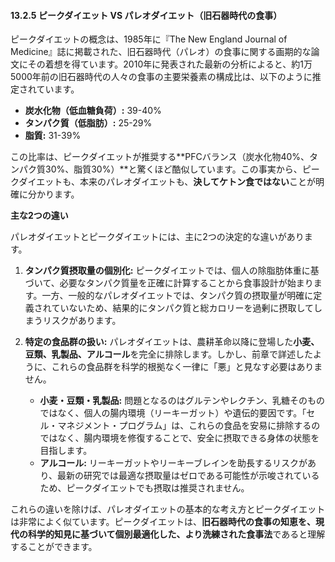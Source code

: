 #### 13.2.5 ピークダイエット VS パレオダイエット（旧石器時代の食事）

ピークダイエットの概念は、1985年に『The New England Journal of Medicine』誌に掲載された、旧石器時代（パレオ）の食事に関する画期的な論文にその着想を得ています。2010年に発表された最新の分析によると、約1万5000年前の旧石器時代の人々の食事の主要栄養素の構成比は、以下のように推定されています。

*   **炭水化物（低血糖負荷）:** 39-40%
*   **タンパク質（低脂肪）:** 25-29%
*   **脂質:** 31-39%

この比率は、ピークダイエットが推奨する**PFCバランス（炭水化物40%、タンパク質30%、脂質30%）**と驚くほど酷似しています。この事実から、ピークダイエットも、本来のパレオダイエットも、**決してケトン食ではない**ことが明確に分かります。

**主な2つの違い**

パレオダイエットとピークダイエットには、主に2つの決定的な違いがあります。

1.  **タンパク質摂取量の個別化:**
    ピークダイエットでは、個人の除脂肪体重に基づいて、必要なタンパク質量を正確に計算することから食事設計が始まります。一方、一般的なパレオダイエットでは、タンパク質の摂取量が明確に定義されていないため、結果的にタンパク質と総カロリーを過剰に摂取してしまうリスクがあります。

2.  **特定の食品群の扱い:**
    パレオダイエットは、農耕革命以降に登場した**小麦、豆類、乳製品、アルコール**を完全に排除します。しかし、前章で詳述したように、これらの食品群を科学的根拠なく一律に「悪」と見なす必要はありません。
    *   **小麦・豆類・乳製品:** 問題となるのはグルテンやレクチン、乳糖そのものではなく、個人の腸内環境（リーキーガット）や遺伝的要因です。「セル・マネジメント・プログラム」は、これらの食品を安易に排除するのではなく、腸内環境を修復することで、安全に摂取できる身体の状態を目指します。
    *   **アルコール:** リーキーガットやリーキーブレインを助長するリスクがあり、最新の研究では最適な摂取量はゼロである可能性が示唆されているため、ピークダイエットでも摂取は推奨されません。

これらの違いを除けば、パレオダイエットの基本的な考え方とピークダイエットは非常によく似ています。ピークダイエットは、**旧石器時代の食事の知恵を、現代の科学的知見に基づいて個別最適化した、より洗練された食事法**であると理解することができます。
